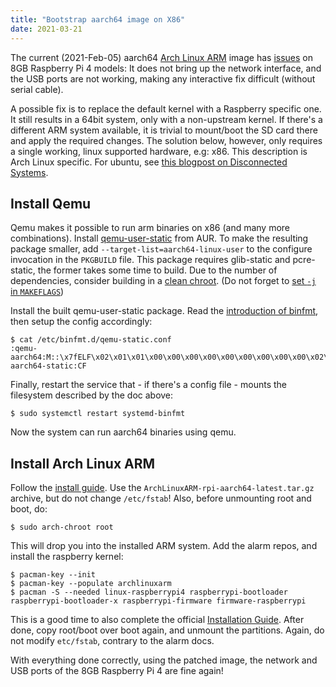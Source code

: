 ```yaml
---
title: "Bootstrap aarch64 image on X86"
date: 2021-03-21
---
```


The current (2021-Feb-05) aarch64 [Arch Linux ARM][alarm] image has [issues][forum] on 8GB Raspberry Pi 4 models:
It does not bring up the network interface, and the USB ports are not working,
making any interactive fix difficult (without serial cable).

[alarm]: https://archlinuxarm.org/platforms/armv8/broadcom/raspberry-pi-4
[forum]: https://archlinuxarm.org/forum/viewtopic.php?f=67&t=15190

A possible fix is to replace the default kernel with a Raspberry specific one.
It still results in a 64bit system, only with a non-upstream kernel.
If there's a different ARM system available, it is trivial to mount/boot the SD card there and apply the required changes.
The solution below, however, only requires a single working, linux supported hardware, e.g: x86.
This description is Arch Linux specific. For ubuntu, see [this blogpost on Disconnected Systems][disconnectedsys].

[disconnectedsys]: https://disconnected.systems/blog/raspberry-pi-archlinuxarm-setup/

## Install Qemu

Qemu makes it possible to run arm binaries on x86 (and many more combinations).
Install [qemu-user-static][] from AUR. To make the resulting package smaller,
add `--target-list=aarch64-linux-user` to the configure invocation in the `PKGBUILD` file.
This package requires glib-static and pcre-static, the former takes some time to build.
Due to the number of dependencies, consider building in a [clean chroot][].
(Do not forget to [set `-j` in `MAKEFLAGS`][makepkg])

[qemu-user-static]: https://aur.archlinux.org/packages/qemu-user-static/
[clean chroot]: https://wiki.archlinux.org/index.php/DeveloperWiki:Building_in_a_clean_chroot
[makepkg]: https://wiki.archlinux.org/index.php/Makepkg

Install the built qemu-user-static package. Read the [introduction of binfmt][binfmt],
then setup the config accordingly:

    $ cat /etc/binfmt.d/qemu-static.conf
    :qemu-aarch64:M::\x7fELF\x02\x01\x01\x00\x00\x00\x00\x00\x00\x00\x00\x00\x02\x00\xb7:\xff\xff\xff\xff\xff\xff\xff\x00\xff\xff\xff\xff\xff\xff\xff\xff\xfe\xff\xff:/usr/bin/qemu-aarch64-static:CF

Finally, restart the service that - if there's a config file - mounts the filesystem described by the doc above:

    $ sudo systemctl restart systemd-binfmt

Now the system can run aarch64 binaries using qemu.

[binfmt]: https://www.kernel.org/doc/html/latest/admin-guide/binfmt-misc.html

## Install Arch Linux ARM

Follow the [install guide][alarm]. Use the `ArchLinuxARM-rpi-aarch64-latest.tar.gz` archive,
but do not change `/etc/fstab`! Also, before unmounting root and boot, do:

    $ sudo arch-chroot root

This will drop you into the installed ARM system. Add the alarm repos, and install the raspberry kernel:

    $ pacman-key --init
    $ pacman-key --populate archlinuxarm
    $ pacman -S --needed linux-raspberrypi4 raspberrypi-bootloader raspberrypi-bootloader-x raspberrypi-firmware firmware-raspberrypi

This is a good time to also complete the official [Installation Guide][].
After done, copy root/boot over boot again, and unmount the partitions.
Again, do not modify `etc/fstab`, contrary to the alarm docs.

[Installation Guide]: https://wiki.archlinux.org/index.php/installation_guide

With everything done correctly, using the patched image, the network and USB ports of the 8GB Raspberry Pi 4
are fine again!
